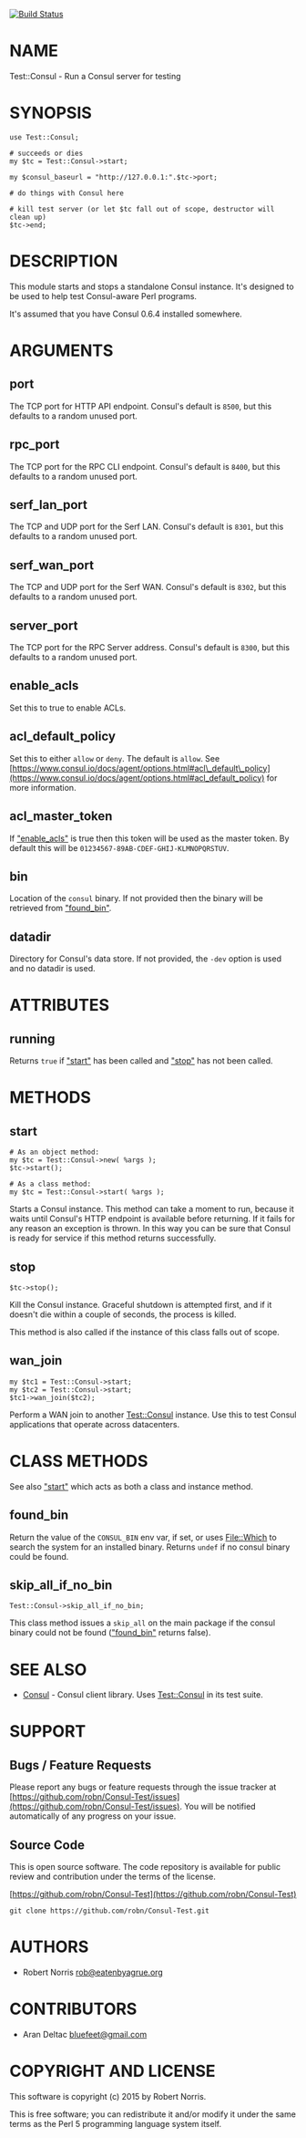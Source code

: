 [![Build Status](https://secure.travis-ci.org/robn/Test-Consul.png)](http://travis-ci.org/robn/Test-Consul)

# NAME

Test::Consul - Run a Consul server for testing

# SYNOPSIS

    use Test::Consul;
    
    # succeeds or dies
    my $tc = Test::Consul->start;
    
    my $consul_baseurl = "http://127.0.0.1:".$tc->port;
    
    # do things with Consul here
    
    # kill test server (or let $tc fall out of scope, destructor will clean up)
    $tc->end;

# DESCRIPTION

This module starts and stops a standalone Consul instance. It's designed to be
used to help test Consul-aware Perl programs.

It's assumed that you have Consul 0.6.4 installed somewhere.

# ARGUMENTS

## port

The TCP port for HTTP API endpoint.  Consul's default is `8500`, but
this defaults to a random unused port.

## rpc\_port

The TCP port for the RPC CLI endpoint.  Consul's default is `8400`, but
this defaults to a random unused port.

## serf\_lan\_port

The TCP and UDP port for the Serf LAN.  Consul's default is `8301`, but
this defaults to a random unused port.

## serf\_wan\_port

The TCP and UDP port for the Serf WAN.  Consul's default is `8302`, but
this defaults to a random unused port.

## server\_port

The TCP port for the RPC Server address.  Consul's default is `8300`, but
this defaults to a random unused port.

## enable\_acls

Set this to true to enable ACLs.

## acl\_default\_policy

Set this to either `allow` or `deny`. The default is `allow`.
See [https://www.consul.io/docs/agent/options.html#acl\_default\_policy](https://www.consul.io/docs/agent/options.html#acl_default_policy) for more
information.

## acl\_master\_token

If ["enable\_acls"](#enable_acls) is true then this token will be used as the master
token.  By default this will be `01234567-89AB-CDEF-GHIJ-KLMNOPQRSTUV`.

## bin

Location of the `consul` binary.  If not provided then the binary will
be retrieved from ["found\_bin"](#found_bin).

## datadir

Directory for Consul's data store. If not provided, the `-dev` option is used
and no datadir is used.

# ATTRIBUTES

## running

Returns `true` if ["start"](#start) has been called and ["stop"](#stop) has not been called.

# METHODS

## start

    # As an object method:
    my $tc = Test::Consul->new( %args );
    $tc->start();
    
    # As a class method:
    my $tc = Test::Consul->start( %args );

Starts a Consul instance. This method can take a moment to run, because it
waits until Consul's HTTP endpoint is available before returning. If it fails
for any reason an exception is thrown. In this way you can be sure that Consul
is ready for service if this method returns successfully.

## stop

    $tc->stop();

Kill the Consul instance. Graceful shutdown is attempted first, and if it
doesn't die within a couple of seconds, the process is killed.

This method is also called if the instance of this class falls out of scope.

## wan\_join

    my $tc1 = Test::Consul->start;
    my $tc2 = Test::Consul->start;
    $tc1->wan_join($tc2);

Perform a WAN join to another [Test::Consul](https://metacpan.org/pod/Test::Consul) instance. Use this to test Consul
applications that operate across datacenters.

# CLASS METHODS

See also ["start"](#start) which acts as both a class and instance method.

## found\_bin

Return the value of the `CONSUL_BIN` env var, if set, or uses [File::Which](https://metacpan.org/pod/File::Which)
to search the system for an installed binary.  Returns `undef` if no consul
binary could be found.

## skip\_all\_if\_no\_bin

    Test::Consul->skip_all_if_no_bin;

This class method issues a `skip_all` on the main package if the
consul binary could not be found (["found\_bin"](#found_bin) returns false).

# SEE ALSO

- [Consul](https://metacpan.org/pod/Consul) - Consul client library. Uses [Test::Consul](https://metacpan.org/pod/Test::Consul) in its test suite.

# SUPPORT

## Bugs / Feature Requests

Please report any bugs or feature requests through the issue tracker
at [https://github.com/robn/Consul-Test/issues](https://github.com/robn/Consul-Test/issues).
You will be notified automatically of any progress on your issue.

## Source Code

This is open source software. The code repository is available for
public review and contribution under the terms of the license.

[https://github.com/robn/Consul-Test](https://github.com/robn/Consul-Test)

    git clone https://github.com/robn/Consul-Test.git

# AUTHORS

- Robert Norris <rob@eatenbyagrue.org>

# CONTRIBUTORS

- Aran Deltac <bluefeet@gmail.com>

# COPYRIGHT AND LICENSE

This software is copyright (c) 2015 by Robert Norris.

This is free software; you can redistribute it and/or modify it under
the same terms as the Perl 5 programming language system itself.
